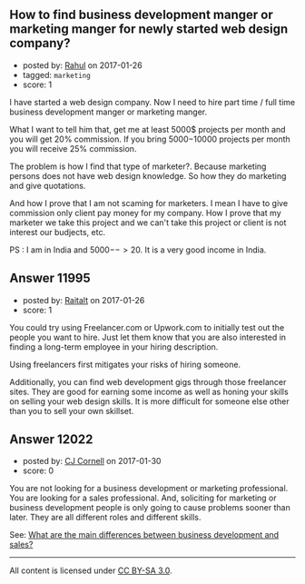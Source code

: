 ## How to find business development manger or marketing manger for newly started web design company?

- posted by: [Rahul](https://stackexchange.com/users/10113243/rahul) on 2017-01-26
- tagged: `marketing`
- score: 1

I have started a web design company. Now I need to hire part time / full time business development manger or marketing manger.

What I want to tell him that, get me at least 5000$ projects per month and you will get 20% commission. If you bring 5000$-10000$ projects per month you will receive 25% commission.

The problem is how I find that type of marketer?. Because marketing persons does not have web design knowledge. So how they do marketing and give quotations.

And how I prove that I am not scaming for marketers. I mean I have to give commission only client pay money for my company. How I prove that my marketer we take this project and we can't take this project or client is not interest our budjects, etc.


PS : I am in India and 5000$-->20% is 1000$. It is a very good income in India.


## Answer 11995

- posted by: [Raitalt](https://stackexchange.com/users/10109352/raitalt) on 2017-01-26
- score: 1

You could try using Freelancer.com or Upwork.com to initially test out the people you want to hire. Just let them know that you are also interested in finding a long-term employee in your hiring description.

Using freelancers first mitigates your risks of hiring someone.

Additionally, you can find web development gigs through those freelancer sites. They are good for earning some income as well as honing your skills on selling your web design skills. It is more difficult for someone else other than you to sell your own skillset.


## Answer 12022

- posted by: [CJ Cornell](https://stackexchange.com/users/526591/cj-cornell) on 2017-01-30
- score: 0

<p>You are not looking for a business development or marketing professional.  You are looking for a sales professional. And, soliciting for marketing or business development people is only going to cause problems sooner than later.  They are all different roles and different skills.</p>

<p>See:
<a href="https://www.quora.com/What-are-the-main-differences-between-business-development-and-sales/answer/CJ-Cornell" rel="nofollow noreferrer">What are the main differences between business development and sales?</a></p>




---

All content is licensed under [CC BY-SA 3.0](https://creativecommons.org/licenses/by-sa/3.0/).
